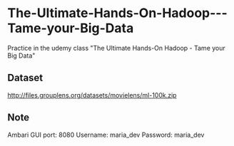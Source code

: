 # The-Ultimate-Hands-On-Hadoop---Tame-your-Big-Data
Practice in the udemy class "The Ultimate Hands-On Hadoop - Tame your Big Data"
## Dataset
http://files.grouplens.org/datasets/movielens/ml-100k.zip

## Note 
Ambari GUI 
port: 8080
Username: maria_dev
Password: maria_dev

